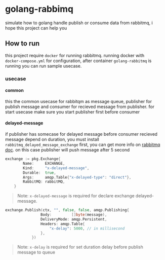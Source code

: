 # golang-rabbimq
simulate how to golang handle publish or consume data from rabbitmq, i hope this project can help you


## How to run
this project require `docker` for running rabbitmq. running docker with `docker-compose.yml` for configuration, after container `golang-rabbitmq` is running you can run sample usecase.

### usecase

#### common
this the common usecase for rabbitqm as message queue, publisher for publish message and consumer for recieved message from publisher. for start usecase make sure you start publisher first before consumer

#### delayed-message
if publisher has somecase for delayed message before consumer recieved message depend on duration, you must install `rabbitmq_delayed_message_exchange` first, you can get more info on [rabbitmq doc](https://www.rabbitmq.com/blog/2015/04/16/scheduling-messages-with-rabbitmq). on this case publisher will push message after 5 second

```go
exchange := pkg.Exchange{
		Name:     EXCHANGE,
		Kind:     "x-delayed-message",
		Durable:  true,
		Args:     amqp.Table{"x-delayed-type": "direct"},
		RabbitMQ: rabbitMQ,
	}
```
> Note: `x-delayed-message` is required for declare exchange delayed-message.


```go
exchange.Publish(ctx, "", false, false, amqp.Publishing{
				Body:         []byte(message),
				DeliveryMode: amqp.Persistent,
				Headers: amqp.Table{
					"x-delay": 5000, // in millisecond
				},
			})
```
> Note: `x-delay` is required for set duration delay before publish message to queue
